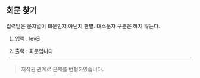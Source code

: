## 회문 찾기

입력받은 문자열이 회문인지 아닌지 판별.
대소문자 구분은 하지 않는다.

1. 입력 : levEl

2. 출력 : 회문입니다

---

> 저작권 관계로 문제를 변형하였습니다.
